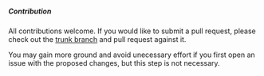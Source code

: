 ##### Contribution
All contributions welcome. If you would like to submit a pull request, please check out the [trunk branch](https://github.com/WebDevStudios/Custom-Metaboxes-and-Fields-for-WordPress/tree/trunk) and pull request against it.

You may gain more ground and avoid unecessary effort if you first open an issue with the proposed changes, but this step is not necessary.